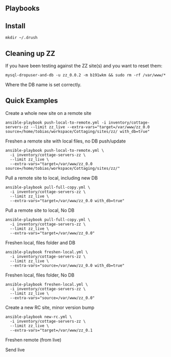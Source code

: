 ## Playbooks

## Install

    mkdir ~/.drush

## Cleaning up ZZ

If you have been testing against the ZZ site(s) and you want to reset them:

    mysql-dropuser-and-db -u zz_0.0.2 -m b191wkm && sudo rm -rf /var/www/*

Where the DB name is set correctly.

## Quick Examples

Create a whole new site on a remote site

    ansible-playbook push-local-to-remote.yml -i inventory/cottage-servers-zz --limit zz_live --extra-vars="target=/var/www/zz_0.0 source=/home/tobias/workspace/Cottaging/sites/zz/ with_db=true"

Freshen a remote site with local files, no DB push/update

    ansible-playbook push-local-to-remote.yml \
      -i inventory/cottage-servers-zz \
      --limit zz_live \
      --extra-vars="target=/var/www/zz_0.0 source=/home/tobias/workspace/Cottaging/sites/zz/"

Pull a remote site to local, including new DB

    ansible-playbook pull-full-copy.yml \
      -i inventory/cottage-servers-zz \
      --limit zz_live \
      --extra-vars="target=/var/www/zz_0.0 with_db=true"

Pull a remote site to local, No DB

    ansible-playbook pull-full-copy.yml \
      -i inventory/cottage-servers-zz \
      --limit zz_live \
      --extra-vars="target=/var/www/zz_0.0"

Freshen local, files folder and DB

    ansible-playbook freshen-local.yml \
      -i inventory/cottage-servers-zz \
      --limit zz_live \
      --extra-vars="source=/var/www/zz_0.0 with_db=true"

Freshen local, files folder, No DB

    ansible-playbook freshen-local.yml \
      -i inventory/cottage-servers-zz \
      --limit zz_live \
      --extra-vars="source=/var/www/zz_0.0"

Create a new RC site, minor version bump

    ansible-playbook new-rc.yml \
      -i inventory/cottage-servers-zz \
      --limit zz_live \
      --extra-vars="target=/var/www/zz_0.1

Freshen remote (from live)

    

Send live

